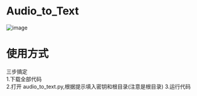 # Audio_to_Text
![image](https://github.com/ALANotFound/Audio_to_Text/assets/124756632/176c90d4-0d01-4e2d-a775-f3e0ae87f2fc)
# 使用方式
三步搞定  
1.下载全部代码  
2.打开 audio_to_text.py,根据提示填入密钥和根目录(注意是根目录) 
3.运行代码  
